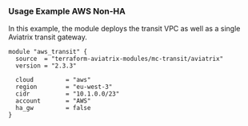 ### Usage Example AWS Non-HA

In this example, the module deploys the transit VPC as well as a single Aviatrix transit gateway.

```hcl
module "aws_transit" {
  source  = "terraform-aviatrix-modules/mc-transit/aviatrix"
  version = "2.3.3"

  cloud         = "aws"
  region        = "eu-west-3"
  cidr          = "10.1.0.0/23"
  account       = "AWS"
  ha_gw         = false
}
```